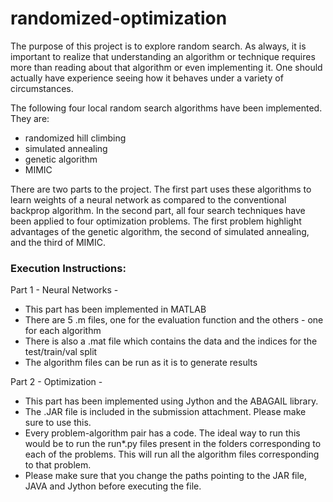 # randomized-optimization

The purpose of this project is to explore random search. As always, it is important to realize that understanding an algorithm or technique requires more than reading about that algorithm or even implementing it. One should actually have experience seeing how it behaves under a variety of circumstances.

The following four local random search algorithms have been implemented. They are:

- randomized hill climbing
- simulated annealing
- genetic algorithm
- MIMIC

There are two parts to the project. The first part uses these algorithms to learn weights of a neural network as compared to the conventional backprop algorithm. In the second part, all four search techniques have been applied to four optimization problems. The first problem highlight advantages of the genetic algorithm, the second of simulated annealing, and the third of MIMIC.

### Execution Instructions:

Part 1 - Neural Networks - 

- This part has been implemented in MATLAB
- There are 5 .m files, one for the evaluation function and the others - one for each algorithm
- There is also a .mat file which contains the data and the indices for the test/train/val split
- The algorithm files can be run as it is to generate results

Part 2 - Optimization - 

- This part has been implemented using Jython and the ABAGAIL library.
- The .JAR file is included in the submission attachment. Please make sure to use this.
- Every problem-algorithm pair has a code. The ideal way to run this would be to run the run*.py files present in the folders corresponding to each of the problems. This will run all the algorithm files corresponding to that problem.
- Please make sure that you change the paths pointing to the JAR file, JAVA and Jython before executing the file.
